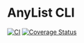 # AnyList CLI

[![CI](https://github.com/michaelmior/anylist-cli/actions/workflows/ci.yml/badge.svg)](https://github.com/michaelmior/anylist-cli/actions/workflows/ci.yml)
[![Coverage Status](https://coveralls.io/repos/github/michaelmior/anylist-cli/badge.svg?branch=main)](https://coveralls.io/github/michaelmior/anylist-cli?branch=main)
